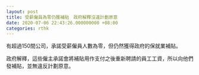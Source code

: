 ```yaml
---
layout: post
title: 受薪僱員為零仍獲補貼　政府解釋沒違計劃原意
date: 2020-07-06 22:43:26.000000000 +08:00
categories: rthk
---
```


有超過150間公司，承諾受薪僱員人數為零，但仍然獲得政府的保就業補貼。

政府解釋，這些僱主承諾會將補貼用作支付之後重新聘請的員工工資，所以向他們發補貼，並無違反計劃原意。
